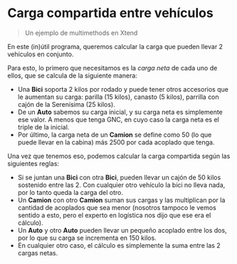 # Carga compartida entre vehículos
> Un ejemplo de multimethods en Xtend

En este (in)útil programa, queremos calcular la carga que pueden llevar 2 vehículos en conjunto. 

Para esto, lo primero que necesitamos es la _carga neta_ de cada uno de ellos, que se calcula de la siguiente manera:
- Una **Bici** soporta 2 kilos por rodado y puede tener otros accesorios que le aumentan su carga: parilla (15 kilos), canasto (5 kilos), parrilla con cajón de la Serenísima (25 kilos).
- De un **Auto** sabemos su carga inicial, y su carga neta es simplemente ese valor. A menos que tenga GNC, en cuyo caso la carga neta es el triple de la inicial.
- Por último, la carga neta de un **Camion** se define como 50 (lo que puede llevar en la cabina) más 2500 por cada acoplado que tenga.

Una vez que tenemos eso, podemos calcular la carga compartida según las siguientes reglas:
- Si se juntan una **Bici** con otra **Bici**, pueden llevar un cajón de 50 kilos sostenido entre las 2. Con cualquier otro vehículo la bici no lleva nada, por lo tanto queda la carga del otro.
- Un **Camion** con otro **Camion** suman sus cargas y las multiplican por la cantidad de acoplados que sea menor (nosotros tampoco le vemos sentido a esto, pero el experto en logística nos dijo que ese era el cálculo).
- Un **Auto** y otro **Auto** pueden llevar un pequeño acoplado entre los dos, por lo que su carga se incrementa en 150 kilos.
- En cualquier otro caso, el cálculo es simplemente la suma entre las 2 cargas netas.
